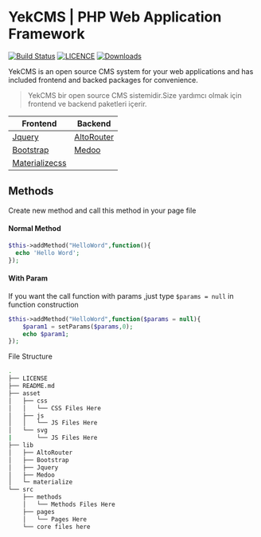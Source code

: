 # YekCMS | PHP Web Application Framework 
[![Build Status](https://travis-ci.org/YEK-PLUS/YekCMS.png?branch=master)](https://travis-ci.org/YEK-PLUS/php-cms-script-template) [![LICENCE](https://img.shields.io/github/license/YEK-PLUS/YekCMS.svg)](https://github.com/YEK-PLUS/YekCMS/blob/master/LICENSE) [![Downloads](https://img.shields.io/github/downloads/YEK-PLUS/YekCMS/total.svg)](https://github.com/YEK-PLUS/YekCMS/releases)

YekCMS is an open source CMS system for your web applications and has included frontend and backed packages for convenience.
>YekCMS bir open source CMS sistemidir.Size yardımcı olmak için frontend ve backend paketleri içerir.

|Frontend|Backend|
|--------|-------|
|[Jquery]|[AltoRouter]|
|[Bootstrap]|[Medoo]|
|[Materializecss]||


## Methods
Create new method and call this method in your page file

#### Normal Method

```php
$this->addMethod("HelloWord",function(){
  echo 'Hello Word';
});
```

#### With Param

If you want the call function with params ,just type `$params = null` in function construction

```php
$this->addMethod("HelloWord",function($params = null){
    $param1 = setParams($params,0);
    echo $param1;
});
```





File Structure
```bash
.
├── LICENSE
├── README.md
├── asset
│   ├── css
│   │   └── CSS Files Here
│   ├── js
│   │   └── JS Files Here
│   └── svg
|       └── JS Files Here
├── lib
│   ├── AltoRouter
│   ├── Bootstrap
│   ├── Jquery
│   ├── Medoo
│   └─ materialize
└── src
    ├── methods
    │   └── Methods Files Here
    ├── pages
    │   └── Pages Here
    └── core files here
```



   [Jquery]: <https://github.com/jquery/jquery>
   [Bootstrap]: <https://github.com/twbs/bootstrap>
   [Materializecss]: <https://github.com/Dogfalo/materialize>
   [AltoRouter]: <https://github.com/dannyvankooten/AltoRouter>
   [Medoo]: <https://github.com/catfan/Medoo>

